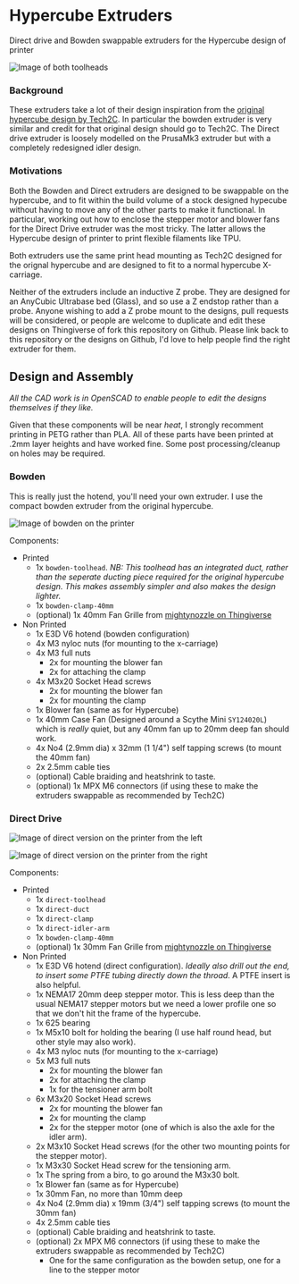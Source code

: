 # Hypercube Extruders
Direct drive and Bowden swappable extruders for the Hypercube design of printer

![Image of both toolheads](/img/both-front.jpg "Image of both toolheads")

### Background
These extruders take a lot of their design inspiration from the [original hypercube
design by Tech2C](https://www.thingiverse.com/thing:1752766). In particular the bowden
extruder is very similar and credit for that original design should go to Tech2C. The
Direct drive extruder is loosely modelled on the PrusaMk3 extruder but with a completely
redesigned idler design.

### Motivations
Both the Bowden and Direct extruders are designed to be swappable on the hypercube, and to
fit within the build volume of a stock designed hypecube without having to move any of the
other parts to make it functional. In particular, working out how to enclose the stepper
motor and blower fans for the Direct Drive extruder was the most tricky. The latter allows
the Hypercube design of printer to print flexible filaments like TPU.

Both extruders use the same print head mounting as Tech2C designed for the orignal hypercube
and are designed to fit to a normal hypercube X-carriage.

Neither of the extruders include an inductive Z probe. They are designed for an AnyCubic
Ultrabase bed (Glass), and so use a Z endstop rather than a probe. Anyone wishing to add a
Z probe mount to the designs, pull requests will be considered, or people are welcome to
duplicate and edit these designs on Thingiverse of fork this repository on Github. Please
link back to this repository or the designs on Github, I'd love to help people find the right
extruder for them.

## Design and Assembly
_All the CAD work is in OpenSCAD to enable people to edit the designs themselves if they like._

Given that these components will be near *heat*, I strongly recomment printing in PETG rather
than PLA. All of these parts have been printed at .2mm layer heights and have worked fine.
Some post processing/cleanup on holes may be required.

### Bowden

This is really just the hotend, you'll need your own extruder. I use the compact bowden extruder
from the original hypercube.

![Image of bowden on the printer](/img/bowden.jpg "Image of bowden on the printer")

Components:
- Printed
  - 1x `bowden-toolhead`.
    _NB: This toolhead has an integrated duct, rather than the seperate ducting piece required
    for the original hypercube design. This makes assembly simpler and also makes the design
    lighter._
  - 1x `bowden-clamp-40mm`
  - (optional) 1x 40mm Fan Grille
    from [mightynozzle on Thingiverse](http://www.thingiverse.com/thing:2802474)
- Non Printed
  - 1x E3D V6 hotend (bowden configuration)
  - 4x M3 nyloc nuts (for mounting to the x-carriage)
  - 4x M3 full nuts
    - 2x for mounting the blower fan
    - 2x for attaching the clamp
  - 4x M3x20 Socket Head screws
    - 2x for mounting the blower fan
    - 2x for mounting the clamp
  - 1x Blower fan (same as for Hypercube)
  - 1x 40mm Case Fan (Designed around a Scythe Mini `SY124020L`) which is _really_ quiet, but any
    40mm fan up to 20mm deep fan should work.
  - 4x No4 (2.9mm dia) x 32mm (1 1/4") self tapping screws (to mount the 40mm fan)
  - 2x 2.5mm cable ties
  - (optional) Cable braiding and heatshrink to taste.
  - (optional) 1x MPX M6 connectors (if using these to make the extruders
    swappable as recommended by Tech2C)

### Direct Drive

![Image of direct version on the printer from the left](/img/direct-left.jpg)

![Image of direct version on the printer from the right](/img/direct-right.jpg)

Components:
- Printed
  - 1x `direct-toolhead`
  - 1x `direct-duct`
  - 1x `direct-clamp`
  - 1x `direct-idler-arm`
  - 1x `bowden-clamp-40mm`
  - (optional) 1x 30mm Fan Grille
    from [mightynozzle on Thingiverse](http://www.thingiverse.com/thing:2802474)
- Non Printed
  - 1x E3D V6 hotend (direct configuration). *Ideally also drill out the end, to insert
    some PTFE tubing directly down the throad*. A PTFE insert is also helpful.
  - 1x NEMA17 20mm deep stepper motor. This is less deep than the usual NEMA17 stepper
    motors but we need a lower profile one so that we don't hit the frame of the hypercube.
  - 1x 625 bearing
  - 1x M5x10 bolt for holding the bearing (I use half round head, but other style may also
    work).
  - 4x M3 nyloc nuts (for mounting to the x-carriage)
  - 5x M3 full nuts
    - 2x for mounting the blower fan
    - 2x for attaching the clamp
    - 1x for the tensioner arm bolt
  - 6x M3x20 Socket Head screws
    - 2x for mounting the blower fan
    - 2x for mounting the clamp
    - 2x for the stepper motor (one of which is also the axle for the idler arm).
  - 2x M3x10 Socket Head screws (for the other two mounting points for the stepper motor).
  - 1x M3x30 Socket Head screw for the tensioning arm.
  - 1x The spring from a biro, to go around the M3x30 bolt.
  - 1x Blower fan (same as for Hypercube)
  - 1x 30mm Fan, no more than 10mm deep
  - 4x No4 (2.9mm dia) x 19mm (3/4") self tapping screws (to mount the 30mm fan)
  - 4x 2.5mm cable ties
  - (optional) Cable braiding and heatshrink to taste.
  - (optional) 2x MPX M6 connectors (if using these to make the extruders
    swappable as recommended by Tech2C)
    - One for the same configuration as the bowden setup, one for a
      line to the stepper motor
